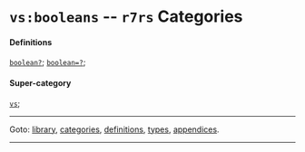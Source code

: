 

<a id='category__r7rs__vs_3a_booleans'></a>

# `vs:booleans` -- `r7rs` Categories


#### Definitions

[`boolean?`](../../r7rs/definitions/boolean_3f.md#definition__r7rs__boolean_3f);
[`boolean=?`](../../r7rs/definitions/boolean_3d_3f.md#definition__r7rs__boolean_3d_3f);


#### Super-category

[`vs`](../../r7rs/categories/vs.md#category__r7rs__vs);

----

Goto: [library](../../r7rs/_index.md#library__r7rs), [categories](../../r7rs/categories/_index.md#toc__r7rs__categories), [definitions](../../r7rs/definitions/_index.md#toc__r7rs__definitions), [types](../../r7rs/types/_index.md#toc__r7rs__types), [appendices](../../r7rs/appendices/_index.md#toc__r7rs__appendices).

----

